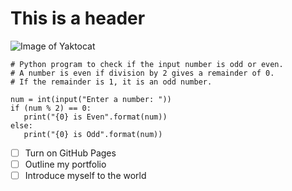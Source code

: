 
# This is a header
![Image of Yaktocat](https://octodex.github.com/images/yaktocat.png)

```
# Python program to check if the input number is odd or even.
# A number is even if division by 2 gives a remainder of 0.
# If the remainder is 1, it is an odd number.

num = int(input("Enter a number: "))
if (num % 2) == 0:
   print("{0} is Even".format(num))
else:
   print("{0} is Odd".format(num))
```

- [ ] Turn on GitHub Pages
- [ ] Outline my portfolio 
- [ ] Introduce myself to the world
